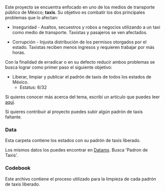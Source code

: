 Este proyecto se encuentra enfocado en uno de los medios de transporte público de México; **taxis**. Su objetivo es combatir los dos principales problemas que lo afectan:

  * Inseguridad - Asaltos, secuestros y robos a negocios utilizando a un taxi como medio de transporte. Taxistas y pasajeros se ven afectados. 

  * Corrupción - Injusta distribución de los permisos otorgados por el estado. Taxistas reciben menos ingresos y requieren trabajar por más horas. 

Con la finalidad de erradicar o en su defecto reducir ambos problemas se busca lograr como primer paso el siguiente objetivo:

  * Liberar, limpiar y publicar el padrón de taxis de todos los estados de México.
    * Estatus: 6/32

Si quieres conocer más acerca del tema, escribí un artículo que puedes leer [aquí](https://medium.com/@edgar.gutierrez.gzz/padr%C3%B3n-de-taxis-de-nuevo-le%C3%B3n-121b12bf3d89#.ck9ypuqca).

Si quieres contribuir al proyecto puedes subir algún padrón de taxis faltante. 

### Data

Esta carpeta contiene los estados con su padrón de taxis liberado.

Los mismos datos los puedes encontrar en [Datamx](http://datamx.io/). Busca 'Padron de Taxis'.

### Codebook

Este archivo contiene el proceso utilizado para la limpieza de cada padrón de taxis liberado. 
